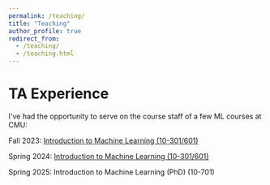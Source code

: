 ```yaml
---
permalink: /teaching/
title: "Teaching"
author_profile: true
redirect_from: 
  - /teaching/
  - /teaching.html
---
```


TA Experience
======

I've had the opportunity to serve on the course staff of a few ML courses at CMU:

Fall 2023: <a href="https://www.cs.cmu.edu/~mgormley/courses/10601-f23/">Introduction to Machine Learning (10-301/601)</a>

Spring 2024: <a href="https://www.cs.cmu.edu/~mgormley/courses/10601-s24/coursework.html">Introduction to Machine Learning (10-301/601)</a>

Spring 2025: Introduction to Machine Learning (PhD) (10-701)